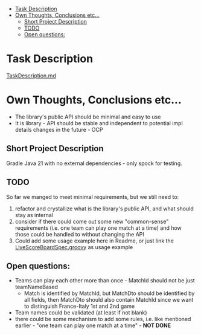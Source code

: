 <!-- TOC -->
* [Task Description](#task-description)
* [Own Thoughts, Conclusions etc...](#own-thoughts-conclusions-etc)
  * [Short Project Description](#short-project-description)
  * [TODO](#todo-)
  * [Open questions:](#open-questions)
<!-- TOC -->
# Task Description
[TaskDescription.md](TaskDescription.md)

# Own Thoughts, Conclusions etc...
- The library's public API should be minimal and easy to use
- It is library - API should be stable and independent to potential impl details changes in the future - OCP

## Short Project Description
Gradle Java 21 with no external dependencies - only spock for testing.

## TODO 
So far we manged to meet minimal requirements, but we still need to:
1. refactor and crystallize what is the library's public API, and what should stay as internal
2. consider if there could come out some new "common-sense" requirements (i.e. one team can play one match at a time)
and how those could be handled to without changing the API
3. Could add some usage example here in Readme, or just link the [LiveScoreBoardSpec.groovy](src%2Ftest%2Fgroovy%2Fpl%2Fppiekarski%2Flivescoreboard%2FLiveScoreBoardSpec.groovy)
as usage example
## Open questions:
* Teams can play each other more than once - MatchId should not be just teamNameBased
  * Match is identified by MatchId, but MatchDto should be identified by all fields,
  then MatchDto should also contain MatchId since we want to distinguish France-Italy 1st and 2nd game
* Team names could be validated (at least if not blank)
* there could be some mechanism to add some rules, i.e. like mentioned earlier - 
"one team can play one match at a time" - **NOT DONE**
